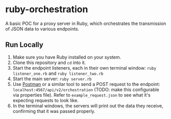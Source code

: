 # ruby-orchestration
A basic POC for a proxy server in Ruby, which orchestrates the transmission of JSON data to various endpoints.

## Run Locally

1. Make sure you have Ruby installed on your system.
2. Clone this repository and `cd` into it.
3. Start the endpoint listeners, each in their own terminal window: `ruby listener_one.rb` and `ruby listener_two.rb`
4. Start the main server: `ruby server.rb`
5. Use [Postman](https://www.getpostman.com/) or a similar tool to send a POST request to the endpoint: `localhost:4567/api/v2/orchestration` (TODO: make this configurable via properties file). Refer to `example_request.json` to see what it's expecting requests to look like.
6. In the terminal windows, the servers will print out the data they receive, confirming that it was passed properly.
